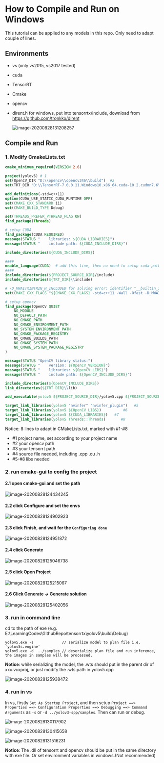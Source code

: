 # How to Compile and Run on Windows

This tutorial can be applied to any models in this repo. Only need to adapt couple of lines.

## Environments

* vs (only vs2015, vs2017 tested)
* cuda
* TensorRT
* Cmake
* opencv
* dirent.h for windows, put into tensorrtx/include, download from https://github.com/tronkko/dirent

  ![image-20200828131208257](https://user-images.githubusercontent.com/20653176/91524367-99217f00-e931-11ea-9a13-fb420403b73b.png)

## Compile and Run

### 1. Modify CmakeLists.txt

```cmake
cmake_minimum_required(VERSION 2.6)

project(yolov5) # 1
set(OpenCV_DIR "D:\\opencv\\opencv346\\build")  #2
set(TRT_DIR "D:\\TensorRT-7.0.0.11.Windows10.x86_64.cuda-10.2.cudnn7.6\\TensorRT-7.0.0.11")  #3

add_definitions(-std=c++11)
option(CUDA_USE_STATIC_CUDA_RUNTIME OFF)
set(CMAKE_CXX_STANDARD 11)
set(CMAKE_BUILD_TYPE Debug)

set(THREADS_PREFER_PTHREAD_FLAG ON)
find_package(Threads)

# setup CUDA
find_package(CUDA REQUIRED)
message(STATUS "    libraries: ${CUDA_LIBRARIES}")
message(STATUS "    include path: ${CUDA_INCLUDE_DIRS}")

include_directories(${CUDA_INCLUDE_DIRS})

####
enable_language(CUDA)  # add this line, then no need to setup cuda path in vs
####
include_directories(${PROJECT_SOURCE_DIR}/include)
include_directories(${TRT_DIR}\\include)

# -D_MWAITXINTRIN_H_INCLUDED for solving error: identifier "__builtin_ia32_mwaitx" is undefined
set(CMAKE_CXX_FLAGS "${CMAKE_CXX_FLAGS} -std=c++11 -Wall -Ofast -D_MWAITXINTRIN_H_INCLUDED")

# setup opencv
find_package(OpenCV QUIET
    NO_MODULE
    NO_DEFAULT_PATH
    NO_CMAKE_PATH
    NO_CMAKE_ENVIRONMENT_PATH
    NO_SYSTEM_ENVIRONMENT_PATH
    NO_CMAKE_PACKAGE_REGISTRY
    NO_CMAKE_BUILDS_PATH
    NO_CMAKE_SYSTEM_PATH
    NO_CMAKE_SYSTEM_PACKAGE_REGISTRY
)

message(STATUS "OpenCV library status:")
message(STATUS "    version: ${OpenCV_VERSION}")
message(STATUS "    libraries: ${OpenCV_LIBS}")
message(STATUS "    include path: ${OpenCV_INCLUDE_DIRS}")

include_directories(${OpenCV_INCLUDE_DIRS})
link_directories(${TRT_DIR}\\lib)

add_executable(yolov5 ${PROJECT_SOURCE_DIR}/yolov5.cpp ${PROJECT_SOURCE_DIR}/yololayer.cu ${PROJECT_SOURCE_DIR}/yololayer.h)   #4

target_link_libraries(yolov5 "nvinfer" "nvinfer_plugin")   #5
target_link_libraries(yolov5 ${OpenCV_LIBS})          #6
target_link_libraries(yolov5 ${CUDA_LIBRARIES})   #7
target_link_libraries(yolov5 Threads::Threads)       #8
```

Notice: 8 lines to adapt in CMakeLists.txt, marked with #1-#8

- #1 project name, set according to your project name
- #2 your opencv path
- #3 your tensorrt path
- #4 source file needed, including .cpp .cu .h
- #5-#8 libs needed

### 2. run cmake-gui to config the project

#### 2.1 open cmake-gui and set the path

![image-20200828124434245](https://user-images.githubusercontent.com/20653176/91524158-1dbfcd80-e931-11ea-8a82-518eaf391d5a.png)

#### 2.2 click **Configure** and set the envs

![image-20200828124902923](https://user-images.githubusercontent.com/20653176/91524303-75f6cf80-e931-11ea-8591-64a8a1a9292b.png)

#### 2.3 click **Finish**, and wait for the `Configuring done`

![image-20200828124951872](https://user-images.githubusercontent.com/20653176/91524340-8b6bf980-e931-11ea-9ea4-141f5b94aa0a.png)

#### 2.4 click **Generate**

![image-20200828125046738](https://user-images.githubusercontent.com/20653176/91524350-8eff8080-e931-11ea-9ed1-82c5af2f558f.png)

#### 2.5 click **Open Project**

![image-20200828125215067](https://user-images.githubusercontent.com/20653176/91524352-9030ad80-e931-11ea-877e-dc08bfaef731.png)

#### 2.6 Click **Generate -> Generate solution**

![image-20200828125402056](https://user-images.githubusercontent.com/20653176/91524356-9161da80-e931-11ea-84ba-177e12200e04.png)

### 3. run in command line

cd to the path of exe (e.g. E:\LearningCodes\GithubRepo\tensorrtx\yolov5\build\Debug)

```
yolov5.exe -s             // serialize model to plan file i.e. 'yolov5s.engine'
yolov5.exe -d  ../samples // deserialize plan file and run inference, the images in samples will be processed.
```

**Notice**: while serializing the model, the .wts should put in the parent dir of xxx.vcxproj, or just modify the .wts path in yolov5.cpp

![image-20200828125938472](https://user-images.githubusercontent.com/20653176/91524358-93c43480-e931-11ea-81b6-ae01b92e1146.png)

### 4. run in vs

In vs, firstly `Set As Startup Project`, and then setup `Project ==> Properties ==> Configuration Properties ==> Debugging ==> Command Arguments` as `-s` or `-d ../yolov3-spp/samples`. Then can run or debug.

![image-20200828130117902](https://user-images.githubusercontent.com/20653176/91524360-94f56180-e931-11ea-9873-39bed7ee19f1.png)

![image-20200828130415658](https://user-images.githubusercontent.com/20653176/91524362-96bf2500-e931-11ea-8c79-8db3a25fc135.png)

![image-20200828131516231](https://user-images.githubusercontent.com/20653176/91524370-9a52ac00-e931-11ea-8c1a-acf828fe81b4.png)

**Notice**: The .dll of tensorrt and opencv should be put in the same directory with exe file. Or set environment variables in windows.(Not recommended)
